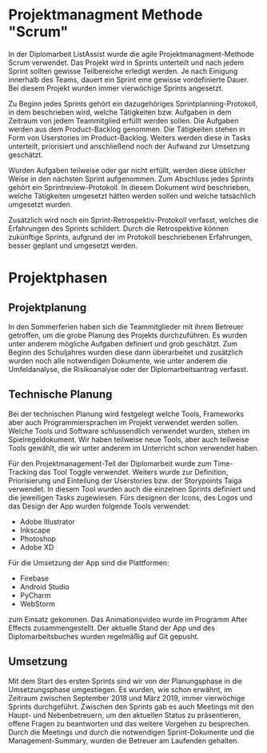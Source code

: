 # Projektmanagment Methode "Scrum"

In der Diplomarbeit ListAssist wurde die agile Projektmanagment-Methode Scrum verwendet. Das Projekt wird in Sprints unterteilt und nach jedem Sprint sollten gewisse Teilbereiche erledigt werden. Je nach Einigung innerhalb des Teams, dauert ein Sprint eine gewisse vordefinierte Dauer. Bei diesem Projekt wurden immer vierwöchige Sprints angesetzt. 

Zu Beginn jedes Sprints gehört ein dazugehöriges Sprintplanning-Protokoll, in dem beschrieben wird, welche Tätigkeiten bzw. Aufgaben in dem Zeitraum von jedem Teammitglied erfüllt werden sollen. Die Aufgaben werden aus dem Product-Backlog genommen. Die Tätigkeiten stehen in Form von Userstories im Product-Backlog. Weiters werden diese in Tasks unterteilt, priorisiert und anschließend noch der Aufwand zur Umsetzung geschätzt. 

Wurden Aufgaben teilweise oder gar nicht erfüllt, werden diese üblicher Weise in den nächsten Sprint aufgenommen. Zum Abschluss jedes Sprints gehört ein Sprintreview-Protokoll. In diesem Dokument wird beschrieben, welche Tätigkeiten umgesetzt hätten werden sollen und welche tatsächlich umgesetzt wurden. 

Zusätzlich wird noch ein Sprint-Retrospektiv-Protokoll verfasst, welches die Erfahrungen des Sprints schildert. Durch die Retrospektive können zukünftige Sprints, aufgrund der im Protokoll beschriebenen Erfahrungen, besser geplant und umgesetzt werden.

# Projektphasen

## Projektplanung

In den Sommerferien haben sich die Teammitglieder mit ihrem Betreuer getroffen, um die grobe Planung des Projekts durchzuführen. Es wurden unter anderem mögliche Aufgaben definiert und grob geschätzt. Zum Beginn des Schuljahres wurden diese dann überarbeitet und zusätzlich wurden noch alle notwendigen Dokumente, wie unter anderem die Umfeldanalyse, die Risikoanalyse oder der Diplomarbeitsantrag verfasst.

## Technische Planung

Bei der technischen Planung wird festgelegt welche Tools, Frameworks aber auch Programmiersprachen im Projekt verwendet werden sollen. Welche Tools und Software schlussendlich verwendet wurden, stehen im Spielregeldokument. Wir haben teilweise neue Tools, aber auch teilweise Tools gewählt, die wir unter anderem im Unterricht schon verwendet haben. 

Für den Projektmanagement-Teil der Diplomarbeit wurde zum Time-Tracking das Tool Toggle verwendet. Weiters wurde zur Definition, Priorisierung und Einteilung der Userstories bzw. der Storypoints Taiga verwendet. In diesem Tool wurden auch die einzelnen Sprints definiert und die jeweiligen Tasks zugewiesen. Fürs designen der Icons, des Logos und das Design der App wurden folgende Tools verwendet:  

* Adobe Illustrator 
* Inkscape
* Photoshop  
* Adobe XD 

Für die Umsetzung der App sind die Plattformen: 

* Firebase 
* Android Studio
* PyCharm
* WebStorm

zum Einsatz gekommen. Das Animationsvideo wurde im Programm After Effects zusammengestellt. Der aktuelle Stand der App und des Diplomarbeitsbuches wurden regelmäßig auf Git gepusht.

## Umsetzung

Mit dem Start des ersten Sprints sind wir von der Planungsphase in die Umsetzungsphase umgestiegen. Es wurden, wie schon erwähnt, im Zeitraum zwischen September 2018 und März 2019, immer vierwöchige Sprints durchgeführt. Zwischen den Sprints gab es auch Meetings mit den Haupt- und Nebenbetreuern, um den aktuellen Status zu präsentieren, offene Fragen zu beantworten und das weitere Vorgehen zu besprechen. Durch die Meetings und durch die notwendigen Sprint-Dokumente und die Management-Summary, wurden die Betreuer am Laufenden gehalten.
